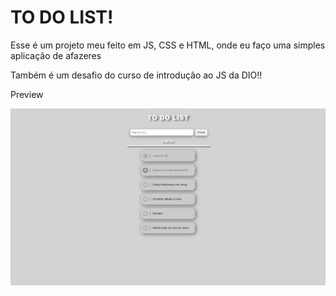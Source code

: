 <h1>TO DO LIST!</h1>

<p>Esse é um projeto meu feito em JS, CSS e HTML, onde eu faço uma simples aplicação de afazeres</p>
<p>Também é um desafio do curso de introdução ao JS da DIO!!</p>
<p>Preview</p>

![preview](https://github.com/Lukiticas/To-do-list/blob/main/assets/preview.png)
